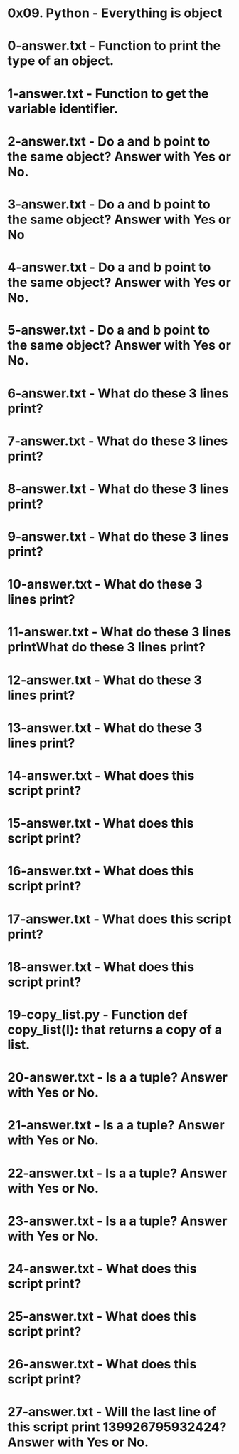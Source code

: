 # 0x09. Python - Everything is object
# 0-answer.txt - Function to print the type of an object.
# 1-answer.txt - Function to get the variable identifier.
# 2-answer.txt - Do a and b point to the same object? Answer with Yes or No.
# 3-answer.txt - Do a and b point to the same object? Answer with Yes or No
# 4-answer.txt - Do a and b point to the same object? Answer with Yes or No.
# 5-answer.txt - Do a and b point to the same object? Answer with Yes or No.
# 6-answer.txt - What do these 3 lines print?
# 7-answer.txt - What do these 3 lines print?
# 8-answer.txt - What do these 3 lines print?
# 9-answer.txt - What do these 3 lines print?
# 10-answer.txt - What do these 3 lines print?
# 11-answer.txt - What do these 3 lines printWhat do these 3 lines print?
# 12-answer.txt - What do these 3 lines print?
# 13-answer.txt - What do these 3 lines print?
# 14-answer.txt - What does this script print?
# 15-answer.txt - What does this script print?
# 16-answer.txt - What does this script print?
# 17-answer.txt - What does this script print?
# 18-answer.txt - What does this script print?
# 19-copy_list.py - Function def copy_list(l): that returns a copy of a list.
# 20-answer.txt - Is a a tuple? Answer with Yes or No.
# 21-answer.txt - Is a a tuple? Answer with Yes or No.
# 22-answer.txt - Is a a tuple? Answer with Yes or No.
# 23-answer.txt - Is a a tuple? Answer with Yes or No.
# 24-answer.txt - What does this script print?
# 25-answer.txt - What does this script print?
# 26-answer.txt - What does this script print?
# 27-answer.txt - Will the last line of this script print 139926795932424? Answer with Yes or No.
